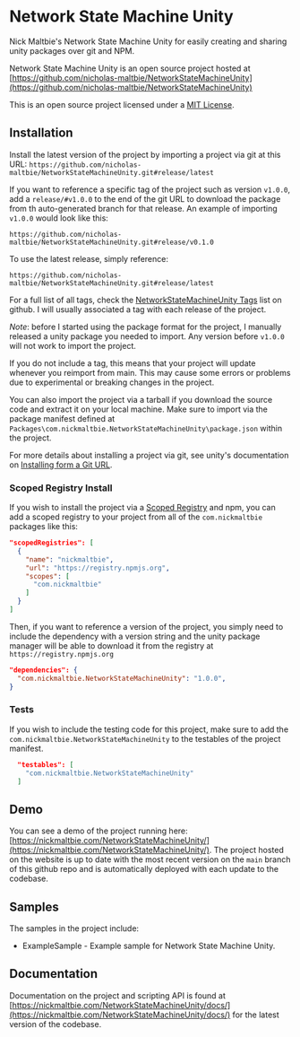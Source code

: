 # Network State Machine Unity

Nick Maltbie's Network State Machine Unity for easily creating and sharing unity
packages over git and NPM.

Network State Machine Unity is an open source project hosted at
[https://github.com/nicholas-maltbie/NetworkStateMachineUnity](https://github.com/nicholas-maltbie/NetworkStateMachineUnity)

This is an open source project licensed under a [MIT License](LICENSE.txt).

## Installation

Install the latest version of the project by importing a project via git
at this URL:
`https://github.com/nicholas-maltbie/NetworkStateMachineUnity.git#release/latest`

If you want to reference a specific tag of the project such as version `v1.0.0`,
add a `release/#v1.0.0` to the end of the git URL to download the package
from th auto-generated branch for that release. An example of importing `v1.0.0`
would look like this:

```text
https://github.com/nicholas-maltbie/NetworkStateMachineUnity.git#release/v0.1.0
```

To use the latest release, simply reference:

```text
https://github.com/nicholas-maltbie/NetworkStateMachineUnity.git#release/latest
```

For a full list of all tags, check the [NetworkStateMachineUnity Tags](https://github.com/nicholas-maltbie/NetworkStateMachineUnity/tags)
list on github. I will usually associated a tag with each release of the project.

_Note_: before I started using the package format for the project, I manually
released a unity package you needed to import. Any version before `v1.0.0`
will not work to import the project.

If you do not include a tag, this means that your project will update whenever
you reimport from main. This may cause some errors or problems due to
experimental or breaking changes in the project.

You can also import the project via a tarball if you download the source
code and extract it on your local machine. Make sure to import
via the package manifest defined at `Packages\com.nickmaltbie.NetworkStateMachineUnity\package.json`
within the project.

For more details about installing a project via git, see unity's documentation
on [Installing form a Git URL](https://docs.unity3d.com/Manual/upm-ui-giturl.html#:~:text=%20Select%20Add%20package%20from%20git%20URL%20from,repository%20directly%20rather%20than%20from%20a%20package%20registry.).

### Scoped Registry Install

If you wish to install the project via a
[Scoped Registry](https://docs.unity3d.com/Manual/upm-scoped.html)
and npm, you can add a scoped registry to your project from all of the
`com.nickmaltbie` packages like this:

```json
"scopedRegistries": [
  {
    "name": "nickmaltbie",
    "url": "https://registry.npmjs.org",
    "scopes": [
      "com.nickmaltbie"
    ]
  }
]
```

Then, if you want to reference a version of the project, you simply
need to include the dependency with a version string and the unity package
manager will be able to download it from the registry at
`https://registry.npmjs.org`

```json
"dependencies": {
  "com.nickmaltbie.NetworkStateMachineUnity": "1.0.0",
}
```

### Tests

If you wish to include the testing code for this project, make sure to add
the `com.nickmaltbie.NetworkStateMachineUnity` to the testables
of the project manifest.

```json
  "testables": [
    "com.nickmaltbie.NetworkStateMachineUnity"
  ]
```

## Demo

You can see a demo of the project running here:
[https://nickmaltbie.com/NetworkStateMachineUnity/](https://nickmaltbie.com/NetworkStateMachineUnity/).
The project hosted on the website is up to date with the most recent
version on the `main` branch of this github repo
and is automatically deployed with each update to the codebase.

## Samples

The samples in the project include:
* ExampleSample - Example sample for Network State Machine Unity.

## Documentation

Documentation on the project and scripting API is found at
[https://nickmaltbie.com/NetworkStateMachineUnity/docs/](https://nickmaltbie.com/NetworkStateMachineUnity/docs/)
for the latest version of the codebase.
